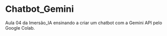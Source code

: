 # Chatbot_Gemini
Aula 04 da Imersão_IA ensinando a criar um chatbot com a Gemini API pelo Google Colab.
